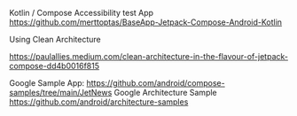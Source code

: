 Kotlin / Compose Accessibility test App
https://github.com/merttoptas/BaseApp-Jetpack-Compose-Android-Kotlin

Using Clean Architecture

https://paulallies.medium.com/clean-architecture-in-the-flavour-of-jetpack-compose-dd4b0016f815

Google Sample App: https://github.com/android/compose-samples/tree/main/JetNews
Google Architecture Sample https://github.com/android/architecture-samples
